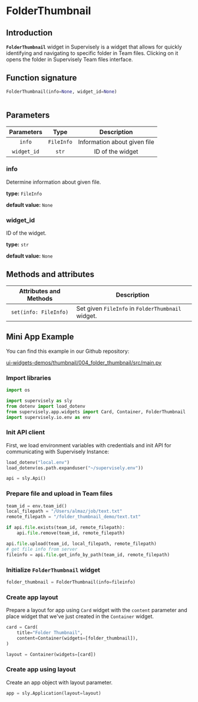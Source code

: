 # FolderThumbnail

## Introduction

**`FolderThumbnail`** widget in Supervisely is a widget that allows for quickly identifying and navigating to specific folder in Team files. Clicking on it opens the folder in Supervisely Team files interface.

## Function signature

```python
FolderThumbnail(info=None, widget_id=None)
```

<figure><img src="https://user-images.githubusercontent.com/120389559/218969636-c64db884-4133-4d80-b23e-7375b7b536b2.png" alt=""><figcaption></figcaption></figure>

## Parameters

|  Parameters |    Type    |          Description         |
| :---------: | :--------: | :--------------------------: |
|    `info`   | `FileInfo` | Information about given file |
| `widget_id` |    `str`   |       ID of the widget       |

### info

Determine information about given file.

**type:** `FileInfo`

**default value:** `None`

### widget\_id

ID of the widget.

**type:** `str`

**default value:** `None`

## Methods and attributes

| Attributes and Methods | Description                                       |
| :--------------------: | ------------------------------------------------- |
|  `set(info: FileInfo)` | Set given `FileInfo` in `FolderThumbnail` widget. |

## Mini App Example

You can find this example in our Github repository:

[ui-widgets-demos/thumbnail/004\_folder\_thumbnail/src/main.py](https://github.com/supervisely-ecosystem/ui-widgets-demos/blob/master/thumbnail/004\_folder\_thumbnail/src/main.py)

### Import libraries

```python
import os

import supervisely as sly
from dotenv import load_dotenv
from supervisely.app.widgets import Card, Container, FolderThumbnail
import supervisely.io.env as env
```

### Init API client

First, we load environment variables with credentials and init API for communicating with Supervisely Instance:

```python
load_dotenv("local.env")
load_dotenv(os.path.expanduser("~/supervisely.env"))

api = sly.Api()
```

### Prepare file and upload in Team files

```python
team_id = env.team_id()
local_filepath = "/Users/almaz/job/text.txt"
remote_filepath = "/folder_thumbnail_demo/text.txt"

if api.file.exists(team_id, remote_filepath):
    api.file.remove(team_id, remote_filepath)

api.file.upload(team_id, local_filepath, remote_filepath)
# get file info from server
fileinfo = api.file.get_info_by_path(team_id, remote_filepath)
```

### Initialize `FolderThumbnail` widget

```python
folder_thumbnail = FolderThumbnail(info=fileinfo)
```

### Create app layout

Prepare a layout for app using `Card` widget with the `content` parameter and place widget that we've just created in the `Container` widget.

```python
card = Card(
    title="Folder Thumbnail",
    content=Container(widgets=[folder_thumbnail]),
)

layout = Container(widgets=[card])
```

### Create app using layout

Create an app object with layout parameter.

```python
app = sly.Application(layout=layout)
```

<figure><img src="https://user-images.githubusercontent.com/120389559/218971785-137c437e-5a9f-47e3-a292-a0114532dc5c.png" alt=""><figcaption></figcaption></figure>
